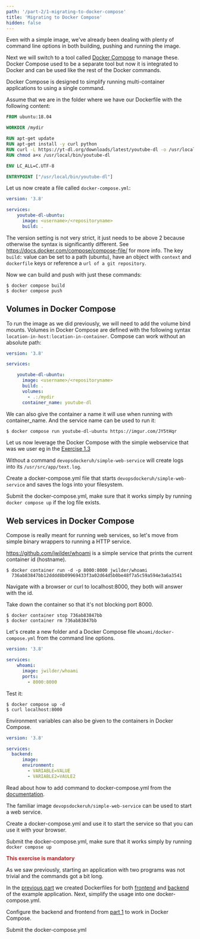 ```yaml
---
path: '/part-2/1-migrating-to-docker-compose'
title: 'Migrating to Docker Compose'
hidden: false
---
```


Even with a simple image, we've already been dealing with plenty of command line options in both building, pushing and running the image.

Next we will switch to a tool called [Docker Compose](https://docs.docker.com/compose/) to manage these. Docker Compose used to be a separate tool but now it is integrated to Docker and can be used like the rest of the Docker commands.

Docker Compose is designed to simplify running multi-container applications to using a single command.

Assume that we are in the folder where we have our Dockerfile with the following content:

```dockerfile
FROM ubuntu:18.04

WORKDIR /mydir

RUN apt-get update
RUN apt-get install -y curl python
RUN curl -L https://yt-dl.org/downloads/latest/youtube-dl -o /usr/local/bin/youtube-dl
RUN chmod a+x /usr/local/bin/youtube-dl

ENV LC_ALL=C.UTF-8

ENTRYPOINT ["/usr/local/bin/youtube-dl"]
```

Let us now create a file called `docker-compose.yml`:

```yaml
version: '3.8'

services:
    youtube-dl-ubuntu:
      image: <username>/<repositoryname>
      build: .
```

The version setting is not very strict, it just needs to be above 2 because otherwise the syntax is significantly different. See <https://docs.docker.com/compose/compose-file/> for more info. The key `build:` value can be set to a path (ubuntu), have an object with `context` and `dockerfile` keys or reference a `url of a git repository`.

Now we can build and push with just these commands:

```console
$ docker compose build
$ docker compose push
```

## Volumes in Docker Compose ##

To run the image as we did previously, we will need to add the volume bind mounts. Volumes in Docker Compose are defined with the following syntax `location-in-host:location-in-container`. Compose can work without an absolute path:

```yaml
version: '3.8'

services:

    youtube-dl-ubuntu:
      image: <username>/<repositoryname>
      build: .
      volumes:
        - .:/mydir
      container_name: youtube-dl
```

We can also give the container a name it will use when running with container_name. And the service name can be used to run it:

```console
$ docker compose run youtube-dl-ubuntu https://imgur.com/JY5tHqr
```

<exercise name="Exercise 2.1">

  Let us now leverage the Docker Compose with the simple webservice that was we user eg in the [Exercise 1.3](/part-1/2-running-and-stopping#non-tmc-exercise-exercise-13-secret-message)

  Without a command `devopsdockeruh/simple-web-service` will create logs into its `/usr/src/app/text.log`.

  Create a docker-compose.yml file that starts `devopsdockeruh/simple-web-service` and saves the logs into your
  filesystem.

  Submit the docker-compose.yml, make sure that it works simply by running `docker compose up` if the log file exists.


</exercise>

## Web services in Docker Compose ##

Compose is really meant for running web services, so let's move from simple binary wrappers to running a HTTP service.

<https://github.com/jwilder/whoami> is a simple service that prints the current container id (hostname).

```console
$ docker container run -d -p 8000:8000 jwilder/whoami
  736ab83847bb12dddd8b09969433f3a02d64d5b0be48f7a5c59a594e3a6a3541
```

Navigate with a browser or curl to localhost:8000, they both will answer with the id.

Take down the container so that it's not blocking port 8000.

```console
$ docker container stop 736ab83847bb
$ docker container rm 736ab83847bb
```

Let's create a new folder and a Docker Compose file `whoami/docker-compose.yml` from the command line options.

```yaml
version: '3.8'

services:
    whoami:
      image: jwilder/whoami
      ports:
        - 8000:8000
```

Test it:

```console
$ docker compose up -d
$ curl localhost:8000
```

Environment variables can also be given to the containers in Docker Compose.

```yaml
version: '3.8'

services:
  backend:
      image:
      environment:
        - VARIABLE=VALUE
        - VARIABLE2=VAULE2
```

<exercise name="Exercise 2.2">

  Read about how to add command to docker-compose.yml from the [documentation](https://docs.docker.com/compose/compose-file/compose-file-v3/#command).

  The familiar image `devopsdockeruh/simple-web-service` can be used to start a web service.

  Create a docker-compose.yml and use it to start the service so that you can use it with your browser.

  Submit the docker-compose.yml, make sure that it works simply by running `docker compose up`

</exercise>

<exercise name="Exercise 2.3">

  <b style="color:firebrick;">This exercise is mandatory</b>

  As we saw previously, starting an application with two programs was not trivial and the commands got a bit long.

  In the [previous part](/part-1/6-docker-hub) we created Dockerfiles for both [frontend](https://github.com/docker-hy/material-applications/tree/main/example-frontend) and [backend](https://github.com/docker-hy/material-applications/tree/main/example-backend) of the example application. Next, simplify the usage into one docker-compose.yml.

  Configure the backend and frontend from [part 1](/part-1/6-docker-hub) to work in Docker Compose.

  Submit the docker-compose.yml

</exercise>
